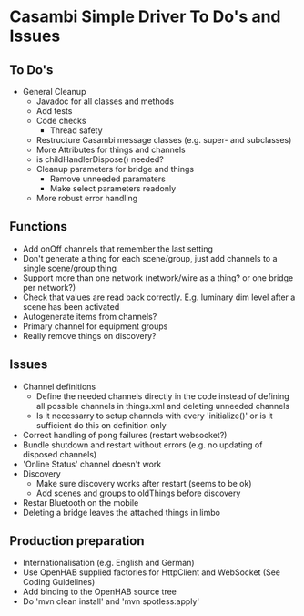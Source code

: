 # Casambi Simple Driver To Do's and Issues

## To Do's

* General Cleanup
    * Javadoc for all classes and methods
    * Add tests
    * Code checks
        * Thread safety
    * Restructure Casambi message classes (e.g. super- and subclasses)
    * More Attributes for things and channels
    * is childHandlerDispose() needed?
    * Cleanup parameters for bridge and things
        * Remove unneeded paramaters 
        * Make select parameters readonly
    * More robust error handling

## Functions

  * Add onOff channels that remember the last setting
  * Don't generate a thing for each scene/group, just add channels to a single scene/group thing
  * Support more than one network (network/wire as a thing? or one bridge per network?)
  * Check that values are read back correctly. E.g. luminary dim level after a scene has been activated
  * Autogenerate items from channels?
  * Primary channel for equipment groups
  * Really remove things on discovery?
  
## Issues

* Channel definitions
    * Define the needed channels directly in the code instead of defining all possible channels in things.xml and deleting unneeded channels
    * Is it necessarry to setup channels with every 'initialize()' or is it sufficient do this on definition only
* Correct handling of pong failures (restart websocket?)
* Bundle shutdown and restart without errors (e.g. no updating of disposed channels)
* 'Online Status' channel doesn't work
* Discovery
    * Make sure discovery works after restart (seems to be ok)
    * Add scenes and groups to oldThings before discovery
* Restar Bluetooth on the mobile
* Deleting a bridge leaves the attached things in limbo

## Production preparation

* Internationalisation (e.g. English and German)
* Use OpenHAB supplied factories for HttpClient and WebSocket (See Coding Guidelines)
* Add binding to the OpenHAB source tree
* Do 'mvn clean install' and 'mvn spotless:apply'
